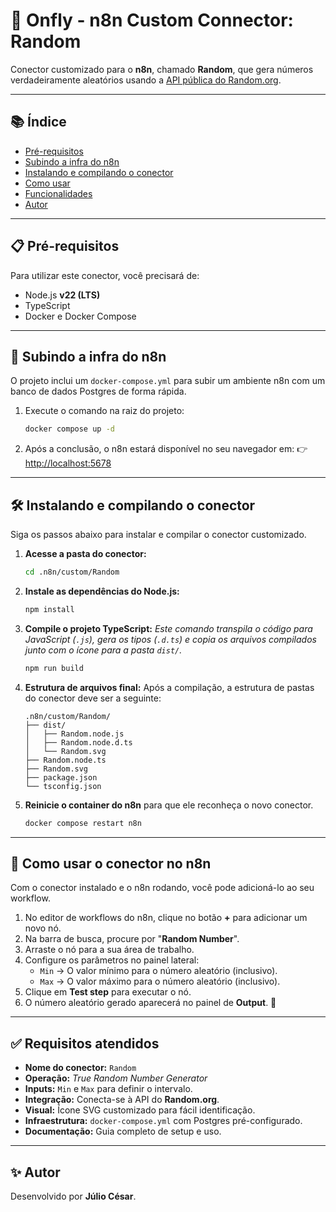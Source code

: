 # 🎲 Onfly - n8n Custom Connector: Random

Conector customizado para o **n8n**, chamado **Random**, que gera números verdadeiramente aleatórios usando a [API pública do Random.org](https://www.random.org/).

---

## 📚 Índice

- [Pré-requisitos](#-pré-requisitos)
- [Subindo a infra do n8n](#-subindo-a-infra-do-n8n)
- [Instalando e compilando o conector](#️-instalando-e-compilando-o-conector)
- [Como usar](#-como-usar-o-conector-no-n8n)
- [Funcionalidades](#-requisitos-atendidos)
- [Autor](#-autor)

---

## 📋 Pré-requisitos

Para utilizar este conector, você precisará de:
-   Node.js **v22 (LTS)**
-   TypeScript
-   Docker e Docker Compose

---

## 🚀 Subindo a infra do n8n

O projeto inclui um `docker-compose.yml` para subir um ambiente n8n com um banco de dados Postgres de forma rápida.

1.  Execute o comando na raiz do projeto:
    ```bash
    docker compose up -d
    ```

2.  Após a conclusão, o n8n estará disponível no seu navegador em:
    👉 [http://localhost:5678](http://localhost:5678)

---

## 🛠️ Instalando e compilando o conector

Siga os passos abaixo para instalar e compilar o conector customizado.

1.  **Acesse a pasta do conector:**
    ```bash
    cd .n8n/custom/Random
    ```

2.  **Instale as dependências do Node.js:**
    ```bash
    npm install
    ```

3.  **Compile o projeto TypeScript:**
    *Este comando transpila o código para JavaScript (`.js`), gera os tipos (`.d.ts`) e copia os arquivos compilados junto com o ícone para a pasta `dist/`.*
    ```bash
    npm run build
    ```

4.  **Estrutura de arquivos final:**
    Após a compilação, a estrutura de pastas do conector deve ser a seguinte:
    ```text
    .n8n/custom/Random/
    ├── dist/
    │   ├── Random.node.js
    │   ├── Random.node.d.ts
    │   └── Random.svg
    ├── Random.node.ts
    ├── Random.svg
    ├── package.json
    └── tsconfig.json
    ```
5.  **Reinicie o container do n8n** para que ele reconheça o novo conector.
    ```bash
    docker compose restart n8n
    ```

---

## 🧩 Como usar o conector no n8n

Com o conector instalado e o n8n rodando, você pode adicioná-lo ao seu workflow.

1.  No editor de workflows do n8n, clique no botão **+** para adicionar um novo nó.
2.  Na barra de busca, procure por "**Random Number**".
3.  Arraste o nó para a sua área de trabalho.
4.  Configure os parâmetros no painel lateral:
    -   `Min` → O valor mínimo para o número aleatório (inclusivo).
    -   `Max` → O valor máximo para o número aleatório (inclusivo).
5.  Clique em **Test step** para executar o nó.
6.  O número aleatório gerado aparecerá no painel de **Output**. 🎉

---

## ✅ Requisitos atendidos

-   **Nome do conector:** `Random`
-   **Operação:** *True Random Number Generator*
-   **Inputs:** `Min` e `Max` para definir o intervalo.
-   **Integração:** Conecta-se à API do **Random.org**.
-   **Visual:** Ícone SVG customizado para fácil identificação.
-   **Infraestrutura:** `docker-compose.yml` com Postgres pré-configurado.
-   **Documentação:** Guia completo de setup e uso.

---

## ✨ Autor

Desenvolvido por **Júlio César**.
